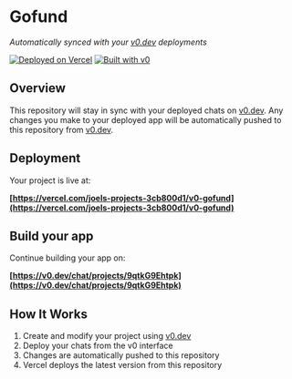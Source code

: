# Gofund

*Automatically synced with your [v0.dev](https://v0.dev) deployments*

[![Deployed on Vercel](https://img.shields.io/badge/Deployed%20on-Vercel-black?style=for-the-badge&logo=vercel)](https://vercel.com/joels-projects-3cb800d1/v0-gofund)
[![Built with v0](https://img.shields.io/badge/Built%20with-v0.dev-black?style=for-the-badge)](https://v0.dev/chat/projects/9qtkG9Ehtpk)

## Overview

This repository will stay in sync with your deployed chats on [v0.dev](https://v0.dev).
Any changes you make to your deployed app will be automatically pushed to this repository from [v0.dev](https://v0.dev).

## Deployment

Your project is live at:

**[https://vercel.com/joels-projects-3cb800d1/v0-gofund](https://vercel.com/joels-projects-3cb800d1/v0-gofund)**

## Build your app

Continue building your app on:

**[https://v0.dev/chat/projects/9qtkG9Ehtpk](https://v0.dev/chat/projects/9qtkG9Ehtpk)**

## How It Works

1. Create and modify your project using [v0.dev](https://v0.dev)
2. Deploy your chats from the v0 interface
3. Changes are automatically pushed to this repository
4. Vercel deploys the latest version from this repository
